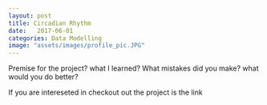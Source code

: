 ```yaml
---
layout: post
title: Circadian Rhythm 
date:   2017-06-01 
categories: Data Modelling  
image: "assets/images/profile_pic.JPG"
---
```

Premise for the project?
what I learned?
What mistakes did you make?
what would you do better?

If you are intereseted in checkout out the project is the link